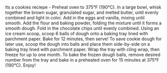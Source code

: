 Its a cookies reciepe - 
Preheat oven to 375°F (190°C).
In a large bowl, whisk together the brown sugar, granulated sugar, and melted butter, until evenly combined and light in color.
Add in the eggs and vanilla, mixing until smooth.
Add the flour and baking powder, folding the mixture until it forms a smooth dough.
Fold in the chocolate chips until evenly combined.
Using an ice cream scoop, scoop 6 balls of dough onto a baking tray lined with parchment paper.
Bake for 12 minutes, then serve!
To save cookie dough for later use, scoop the dough into balls and place them side-by-side on a baking tray lined with parchment paper.
Wrap the tray with cling wrap, then freeze for up to one month.
To bake the frozen dough balls, remove desired number from the tray and bake in a preheated oven for 15 minutes at 375°F (190°C).
Enjoy!
